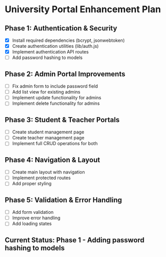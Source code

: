# University Portal Enhancement Plan

## Phase 1: Authentication & Security
- [x] Install required dependencies (bcrypt, jsonwebtoken)
- [x] Create authentication utilities (lib/auth.js)
- [x] Implement authentication API routes
- [ ] Add password hashing to models

## Phase 2: Admin Portal Improvements
- [ ] Fix admin form to include password field
- [ ] Add list view for existing admins
- [ ] Implement update functionality for admins
- [ ] Implement delete functionality for admins

## Phase 3: Student & Teacher Portals
- [ ] Create student management page
- [ ] Create teacher management page
- [ ] Implement full CRUD operations for both

## Phase 4: Navigation & Layout
- [ ] Create main layout with navigation
- [ ] Implement protected routes
- [ ] Add proper styling

## Phase 5: Validation & Error Handling
- [ ] Add form validation
- [ ] Improve error handling
- [ ] Add loading states

## Current Status: Phase 1 - Adding password hashing to models
